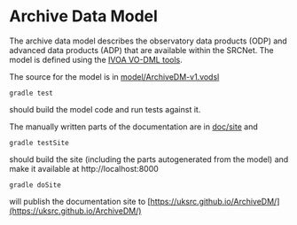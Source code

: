 Archive Data Model 
==================

The archive data model describes the observatory data products (ODP) and advanced
data products (ADP) that are available within the SRCNet. 
The model is defined using the
[IVOA VO-DML tools](https://ivoa.github.io/vo-dml/).

The source for the model is in [model/ArchiveDM-v1.vodsl](model/ArchiveDM-v1.vodsl)

```
gradle test
```
should build the model code and run tests against it.

The manually written parts of the documentation are in [doc/site](doc/site) and

```shell
gradle testSite
```

should build the site (including the parts autogenerated from the model) and make it available at http://localhost:8000

```shell
gradle doSite
```

will publish the documentation site to [https://uksrc.github.io/ArchiveDM/](https://uksrc.github.io/ArchiveDM/)